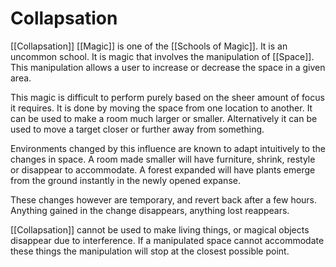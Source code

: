 # Collapsation
[[Collapsation]] [[Magic]] is one of the [[Schools of Magic]]. It is an uncommon school. It is magic that involves the manipulation of [[Space]]. This manipulation allows a user to increase or decrease the space in a given area.

This magic is difficult to perform purely based on the sheer amount of focus it requires. It is done by moving the space from one location to another. It can be used to make a room much larger or smaller. Alternatively it can be used to move a target closer or further away from something.

Environments changed by this influence are known to adapt intuitively to the changes in space. A room made smaller will have furniture, shrink, restyle or disappear to accommodate. A forest expanded will have plants emerge from the ground instantly in the newly opened expanse.

These changes however are temporary, and revert back after a few hours. Anything gained in the change disappears, anything lost reappears.

[[Collapsation]] cannot be used to make living things, or magical objects disappear due to interference. If a manipulated space cannot accommodate these things the manipulation will stop at the closest possible point.